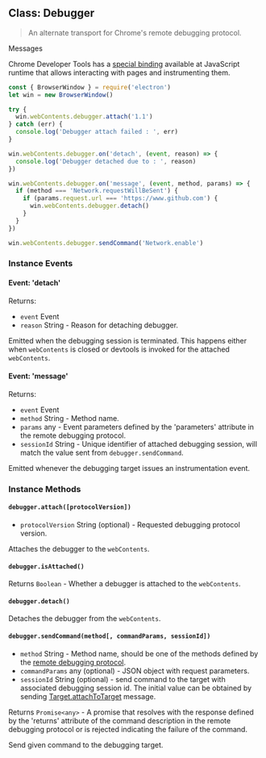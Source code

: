 ## Class: Debugger

> An alternate transport for Chrome's remote debugging protocol.

Messages

Chrome Developer Tools has a [special binding][rdp] available at JavaScript runtime that allows interacting with pages and instrumenting them.

```javascript
const { BrowserWindow } = require('electron')
let win = new BrowserWindow()

try {
  win.webContents.debugger.attach('1.1')
} catch (err) {
  console.log('Debugger attach failed : ', err)
}

win.webContents.debugger.on('detach', (event, reason) => {
  console.log('Debugger detached due to : ', reason)
})

win.webContents.debugger.on('message', (event, method, params) => {
  if (method === 'Network.requestWillBeSent') {
    if (params.request.url === 'https://www.github.com') {
      win.webContents.debugger.detach()
    }
  }
})

win.webContents.debugger.sendCommand('Network.enable')
```

### Instance Events

#### Event: 'detach'

Returns:

* `event` Event
* `reason` String - Reason for detaching debugger.

Emitted when the debugging session is terminated. This happens either when `webContents` is closed or devtools is invoked for the attached `webContents`.

#### Event: 'message'

Returns:

* `event` Event
* `method` String - Method name.
* `params` any - Event parameters defined by the 'parameters' attribute in the remote debugging protocol.
* `sessionId` String - Unique identifier of attached debugging session, will match the value sent from `debugger.sendCommand`.

Emitted whenever the debugging target issues an instrumentation event.

### Instance Methods

#### `debugger.attach([protocolVersion])`

* `protocolVersion` String (optional) - Requested debugging protocol version.

Attaches the debugger to the `webContents`.

#### `debugger.isAttached()`

Returns `Boolean` - Whether a debugger is attached to the `webContents`.

#### `debugger.detach()`

Detaches the debugger from the `webContents`.

#### `debugger.sendCommand(method[, commandParams, sessionId])`

* `method` String - Method name, should be one of the methods defined by the [remote debugging protocol][rdp].
* `commandParams` any (optional) - JSON object with request parameters.
* `sessionId` String (optional) - send command to the target with associated debugging session id. The initial value can be obtained by sending [Target.attachToTarget][attachToTarget] message.

Returns `Promise<any>` - A promise that resolves with the response defined by the 'returns' attribute of the command description in the remote debugging protocol or is rejected indicating the failure of the command.

Send given command to the debugging target.

[rdp]: https://chromedevtools.github.io/devtools-protocol/

[rdp]: https://chromedevtools.github.io/devtools-protocol/

[attachToTarget]: https://chromedevtools.github.io/devtools-protocol/tot/Target/#method-attachToTarget
